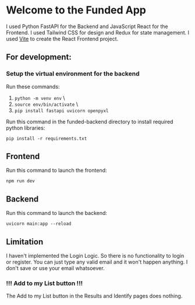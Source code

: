 # Welcome to the Funded App
I used Python FastAPI for the Backend and JavaScript React for the Frontend.
I used Tailwind CSS for design and Redux for state management.
I used [Vite](https://vite.dev/) to create the React Frontend project.

## For development:
### Setup the virtual environment for the backend

Run these commands: 
1. `python -m venv env` \
2. `source env/bin/activate` \
3. `pip install fastapi uvicorn openpyxl`

Run this command in the funded-backend directory to install required python libraries: 

`pip install -r requirements.txt`


## Frontend
Run this command to launch the frontend:

`npm run dev`

## Backend
Run this command to launch the backend:

`uvicorn main:app --reload`


## Limitation
I haven't implemented the Login Logic.
So there is no functionality to login or register.
You can just type any valid email and it won't happen anything.
I don't save or use your email
whatsoever.

### !!! Add to my List button !!!
The Add to my List button in the Results and Identify pages does nothing.

